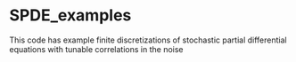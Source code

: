# SPDE_examples
This code has example finite discretizations of stochastic partial differential equations with tunable correlations in the noise
